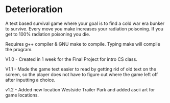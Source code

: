  # Deterioration

A text based survival game where your goal is to find a cold war era bunker to survive.  Every move you make increases your radiation poisoning.  If you get to 100% radiation poisoning you die.

Requires g++ compiler & GNU make to compile.  Typing make will compile the program.

V1.0 - Created in 1 week for the Final Project for intro CS class.

V1.1 - Made the game text easier to read by getting rid of old text on the screen, so the player does not have to figure out where the game left off after inputting a choice.

v1.2 - Added new location Westside Trailer Park and added ascii art for game locations.
